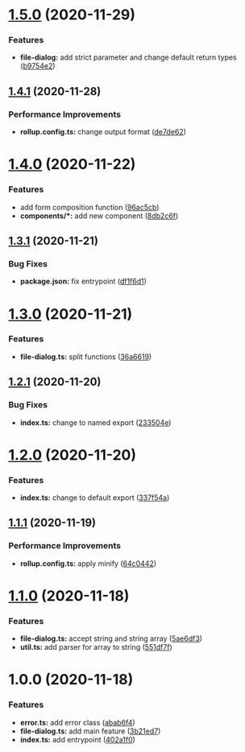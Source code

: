 # [1.5.0](https://github.com/TomokiMiyauci/file-select-dialog/compare/v1.4.1...v1.5.0) (2020-11-29)


### Features

* **file-dialog:** add strict parameter and change default return types ([b9754e2](https://github.com/TomokiMiyauci/file-select-dialog/commit/b9754e28ec14686a223856cb04500a2bc8aa651e))

## [1.4.1](https://github.com/TomokiMiyauci/file-select-dialog/compare/v1.4.0...v1.4.1) (2020-11-28)


### Performance Improvements

* **rollup.config.ts:** change output format ([de7de62](https://github.com/TomokiMiyauci/file-select-dialog/commit/de7de62b4ae4664ef547cbd0e87a1429c24a6f84))

# [1.4.0](https://github.com/TomokiMiyauci/file-select-dialog/compare/v1.3.1...v1.4.0) (2020-11-22)


### Features

* add form composition function ([96ac5cb](https://github.com/TomokiMiyauci/file-select-dialog/commit/96ac5cb63c091844055c358f47db132cf5d3c7b0))
* **components/*:** add new component ([8db2c6f](https://github.com/TomokiMiyauci/file-select-dialog/commit/8db2c6fa242a917332cc0fd6a0ba98540faa443a))

## [1.3.1](https://github.com/TomokiMiyauci/file-select-dialog/compare/v1.3.0...v1.3.1) (2020-11-21)


### Bug Fixes

* **package.json:** fix entrypoint ([df1f6d1](https://github.com/TomokiMiyauci/file-select-dialog/commit/df1f6d1e057e1d0f6baddbb3f8d52dfd525b00af))

# [1.3.0](https://github.com/TomokiMiyauci/file-select-dialog/compare/v1.2.1...v1.3.0) (2020-11-21)


### Features

* **file-dialog.ts:** split functions ([36a6619](https://github.com/TomokiMiyauci/file-select-dialog/commit/36a661998a39f21da1397c164da7cd96da2d5ce2))

## [1.2.1](https://github.com/TomokiMiyauci/file-select-dialog/compare/v1.2.0...v1.2.1) (2020-11-20)


### Bug Fixes

* **index.ts:** change to named export ([233504e](https://github.com/TomokiMiyauci/file-select-dialog/commit/233504ea8602b650ce1bda909cc50bc96b570177))

# [1.2.0](https://github.com/TomokiMiyauci/file-select-dialog/compare/v1.1.1...v1.2.0) (2020-11-20)


### Features

* **index.ts:** change to default export ([337f54a](https://github.com/TomokiMiyauci/file-select-dialog/commit/337f54ad2e71cee9153b8697697bec82992cb0cf))

## [1.1.1](https://github.com/TomokiMiyauci/file-select-dialog/compare/v1.1.0...v1.1.1) (2020-11-19)


### Performance Improvements

* **rollup.config.ts:** apply minify ([64c0442](https://github.com/TomokiMiyauci/file-select-dialog/commit/64c04427740e99fd73174453214257b407aa726c))

# [1.1.0](https://github.com/TomokiMiyauci/file-select-dialog/compare/v1.0.0...v1.1.0) (2020-11-18)


### Features

* **file-dialog.ts:** accept string and string array ([5ae6df3](https://github.com/TomokiMiyauci/file-select-dialog/commit/5ae6df34d502b35597bc407ac5f7ee704385e931))
* **util.ts:** add parser for array to string ([551df7f](https://github.com/TomokiMiyauci/file-select-dialog/commit/551df7f7eb6034dafbe2286608d4548ce903d666))

# 1.0.0 (2020-11-18)


### Features

* **error.ts:** add error class ([abab6f4](https://github.com/TomokiMiyauci/file-select-dialog/commit/abab6f49274b8c152f332217913a0d0ab7042f6c))
* **file-dialog.ts:** add main feature ([3b21ed7](https://github.com/TomokiMiyauci/file-select-dialog/commit/3b21ed7a90de26c99ba47198c059374eb342aa11))
* **index.ts:** add entrypoint ([402a1f0](https://github.com/TomokiMiyauci/file-select-dialog/commit/402a1f08634f01e1b8a3f74642752af423f8099c))
